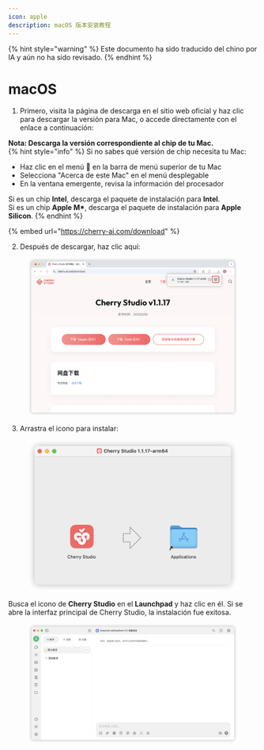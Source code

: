 ```yaml
---
icon: apple
description: macOS 版本安装教程
---
```


{% hint style="warning" %}
Este documento ha sido traducido del chino por IA y aún no ha sido revisado.
{% endhint %}

# macOS

1.  Primero, visita la página de descarga en el sitio web oficial y haz clic para descargar la versión para Mac, o accede directamente con el enlace a continuación:

**Nota: Descarga la versión correspondiente al chip de tu Mac.**  
{% hint style="info" %}
Si no sabes qué versión de chip necesita tu Mac:

*   Haz clic en el menú  en la barra de menú superior de tu Mac
*   Selecciona "Acerca de este Mac" en el menú desplegable
*   En la ventana emergente, revisa la información del procesador

Si es un chip **Intel**, descarga el paquete de instalación para **Intel**.  
Si es un chip **Apple M\***, descarga el paquete de instalación para **Apple Silicon**.
{% endhint %}

{% embed url="https://cherry-ai.com/download" %}

2.  Después de descargar, haz clic aquí:

<figure><img src="../../.gitbook/assets/Mac下载.png" alt=""><figcaption></figcaption></figure>

3.  Arrastra el icono para instalar:

<figure><img src="../../.gitbook/assets/Mac拖拽安装.png" alt=""><figcaption></figcaption></figure>

Busca el icono de **Cherry Studio** en el **Launchpad** y haz clic en él. Si se abre la interfaz principal de Cherry Studio, la instalación fue exitosa.

<figure><img src="../../.gitbook/assets/Mac安装成功.png" alt=""><figcaption></figcaption></figure>